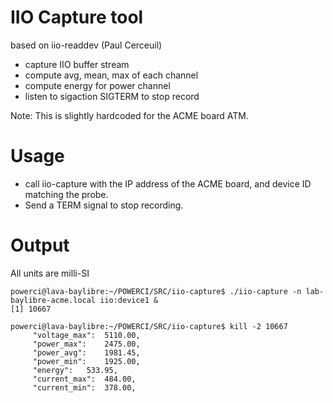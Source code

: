 # IIO Capture tool #

based on iio-readdev (Paul Cerceuil)

- capture IIO buffer stream
- compute avg, mean, max of each channel
- compute energy for power channel
- listen to sigaction SIGTERM to stop record

Note: This is slightly hardcoded for the ACME board ATM.

# Usage #

* call iio-capture with the IP address of the ACME board, and device ID matching the probe. 
* Send a TERM signal to stop recording.

# Output #

All units are milli-SI

```
powerci@lava-baylibre:~/POWERCI/SRC/iio-capture$ ./iio-capture -n lab-baylibre-acme.local iio:device1 & 
[1] 10667

powerci@lava-baylibre:~/POWERCI/SRC/iio-capture$ kill -2 10667 
	 "voltage_max":	 5110.00,
	 "power_max":	 2475.00,
	 "power_avg":	 1981.45,
	 "power_min":	 1925.00,
	 "energy":	 533.95,
	 "current_max":	 484.00,
	 "current_min":	 378.00,
```

